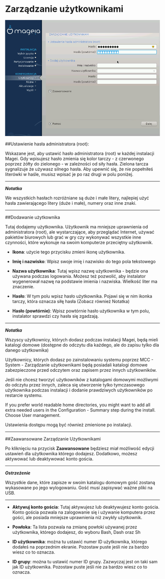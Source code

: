 # Zarządzanie użytkownikami

![](./images/dx2-setRootPassword.png)

##Ustawienie hasła administratora (root):

Wskazane jest, aby ustawić hasło administratora (root) w każdej instalacji Magei. Gdy wpisujesz hasło zmienia się kolor tarczy - z czerwonego poprzez żółty do zielonego - w zależności od siły hasła. Zielona tarcza sygnalizuje że używasz silnego hasła. Aby upewnić się, że nie popełniłeś literówki w haśle, musisz wpisać je po raz drugi w polu poniżej.

---

***Notatka***

We wszystkich hasłach rozróżniane są duże i małe litery, najlepiej użyć hasła zawierającego litery (duże i małe), numery oraz inne znaki.

---

##Dodawanie użytkownika

Tutaj dodajemy użytkownika. Użytkownik ma mniejsze uprawnienia od administratora (root), ale wystarczające, aby przeglądać Internet, używać pakietów biurowych lub grać w gry czy wykonywać wszystkie inne czynności, które wykonuje na swoim komputerze przeciętny użytkownik.

* **Ikona**: użycie tego przycisku zmieni ikonę użytkownika.

* **Imię i nazwisko**: Wpisz swoje imię i nazwisko do tego pola tekstowego

* **Nazwa użytkownika**: Tutaj wpisz nazwę użytkownika - będzie ona używana podczas logowania. Możesz też pozwolić, aby instalator wygenerował nazwę na podstawie imienia i nazwiska. Wielkość liter ma znaczenie.

* **Hasło**: W tym polu wpisz hasło użytkownika. Pojawi się w nim ikonka tarczy, która oznacza siłę hasła (Zobacz również Notatka)

* **Hasło (powtórnie)**: Wpisz powtórnie hasło użytkownika w tym polu, instalator sprawdzi czy hasła się zgadzają.

---

***Notatka***

Wszyscy użytkownicy, których dodasz podczas instalacji Magei, będą mieli katalogi domowe (dostępne do odczytu dla każdego, ale do zapisu tylko dla danego użytkownika)

Użytkownicy, których dodasz po zainstalowaniu systemu poprzez MCC - System - Zarządzanie użytkownikami będą posiadali katalogi domowe zabezpieczone przed odczytem oraz zapisem przez innych użytkowników.

Jeśli nie chcesz tworzyć użytkowników z katalogami domowymi możliwymi do odczytu przez innych, zaleca się utworzenie tylko tymczasowego użytkownika podczas instalacji i dodanie prawdziwych użytkowników po restarcie systemu.

If you prefer world readable home directories, you might want to add all extra needed users in the Configuration - Summary step during the install. Choose User management.

Ustawienia dostępu mogą być również zmienione po instalacji.

---

##Zaawansowane Zarządzanie Użytkownikami

Po kliknięciu na przycisk **Zaawansowane** będziesz miał możliwość edycji ustawień dla użytkownika którego dodajesz. Dodatkowo, możesz aktywować lub deaktywować konto gościa.

---

***Ostrzeżenie***

Wszystkie dane, które zapisze w swoim katalogu domowym gość zostaną wykasowane po jego wylogowaniu. Gość musi zapisywać ważne pliki na USB.

---

* **Aktywuj konto gościa**: Tutaj aktywujesz lub deaktywujesz konto gościa. Konto gościa pozwala na zalogowanie się i używanie komputera przez gości, ale posiada mniejsze uprawnienia niż zwykły użytkownik.

* **Powłoka**: Ta lista pozwala na zmianę powłoki używanej przez użytkownika, którego dodajesz, do wyboru Bash, Dash oraz Sh

* **ID użytkownika**: można tu ustawić numer ID użytkownika, którego dodałeś na poprzednim ekranie. Pozostaw puste jeśli nie za bardzo wiesz co to oznacza.

* **ID grupy**: można tu ustawić numer ID grupy. Zazwyczaj jest on taki sam jak ID użytkownika. Pozostaw puste jeśli nie za bardzo wiesz co to oznacza.
